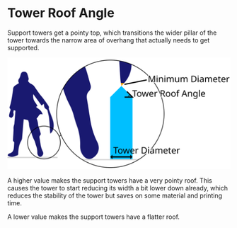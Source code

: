 Tower Roof Angle
====
Support towers get a pointy top, which transitions the wider pillar of the tower towards the narrow area of overhang that actually needs to get supported.

![The angle of the support tower roofs](../images/support_use_towers.svg)

A higher value makes the support towers have a very pointy roof. This causes the tower to start reducing its width a bit lower down already, which reduces the stability of the tower but saves on some material and printing time.

A lower value makes the support towers have a flatter roof.